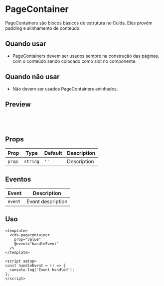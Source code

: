 # PageContainer

PageContainers são blocos básicos de estrutura no Cuida. Eles provêm padding e alinhamento de conteúdo.

## Quando usar

- PageContainers devem ser usados sempre na construção das páginas, com o conteúdo sendo colocado como slot no componente.

## Quando não usar

- Não devem ser usados PageContainers aninhados.

## Preview

<script setup>
import PageContainer from '@/components/PageContainer.vue';

const handleClick = () => {
  console.log('Component interaction');
};
</script>

<div class="demo-container">
  <PageContainer />
</div>

## Props

| Prop | Type | Default | Description |
|------|------|---------|-------------|
| `prop` | `string` | `''` | Description |

## Eventos

| Event | Description |
|-------|-------------|
| `event` | Event description |

## Uso

```vue
<template>
  <cds-pagecontainer
    prop="value"
    @event="handleEvent"
  />
</template>

<script setup>
const handleEvent = () => {
  console.log('Event handled');
};
</script>
```

<style scoped>
.demo-container {
  padding: 20px;
  border: 1px solid var(--vp-c-border);
  border-radius: 8px;
  margin: 16px 0;
}
</style>